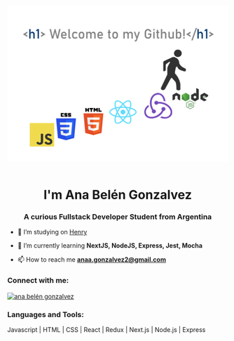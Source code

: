 <header><img src='/portadagithub02.png' alt='mywelcomeimage'/></header>
<h1 align="center">I'm Ana Belén Gonzalvez</h1>
<h3 align="center">A curious Fullstack Developer Student from Argentina</h3>



- 🔭 I’m studying on [Henry](https://www.soyhenry.com/)

- 🌱 I’m currently learning **NextJS, NodeJS, Express, Jest, Mocha**

- 📫 How to reach me **anaa.gonzalvez2@gmail.com**

<h3 align="left">Connect with me:</h3>
<p align="left">
<a href="https://linkedin.com/in/ana belén gonzalvez" target="blank">
<img align="center" src="https://raw.githubusercontent.com/rahuldkjain/github-profile-readme-generator/master/src/images/icons/Social/linked-in-alt.svg" alt="ana belén gonzalvez" height="30" width="40" />
</a>
</p>

<h3 align="left">Languages and Tools:</h3>
<span align="center">
<span>Javascript  |</span>
<span>HTML  |</span>
<span>CSS  |</span>
<span>React  |</span>
<span>Redux  |</span>
<span>Next.js  |</span>
<span>Node.js  |</span>
<span>Express</span>
</span>
